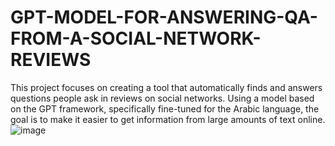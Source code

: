 # GPT-MODEL-FOR-ANSWERING-QA-FROM-A-SOCIAL-NETWORK-REVIEWS

This project focuses on creating a tool that automatically finds and answers questions people ask in reviews on social networks. Using a model based on the GPT framework, specifically fine-tuned for the Arabic language, the goal is to make it easier to get information from large amounts of text online.
![image](https://github.com/abdullah-KQ/GPT-MODEL-FOR-ANSWERING-QA-FROM-A-SOCIAL-NETWORK-REVIEWS/assets/120243031/efdb55f7-9d64-4eee-bd65-de7bdd5da9c3)
